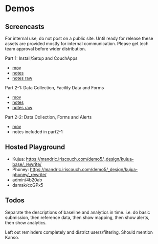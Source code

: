 # Demos

## Screencasts

For internal use, do not post on a public site. Until ready for release these
assets are provided mostly for internal communication.  Please get tech team
approval before wider distribution.

Part 1: Install/Setup and CouchApps 

* [mov](https://medic.s3.amazonaws.com/downloads/demos/kujua-part1.mov)
* [notes](kujua-part1)
* [notes raw](../../../docs/demos/kujua-part1.md)

Part 2-1: Data Collection, Facility Data and Forms 

* [mov](https://medic.s3.amazonaws.com/downloads/demos/kujua-part2-1.mov)
* [notes](kujua-part2)
* [notes raw](../../../docs/demos/kujua-part2.md)

Part 2-2: Data Collection, Forms and Alerts 

* [mov](https://medic.s3.amazonaws.com/downloads/demos/kujua-part2-2.mov)
* notes included in part2-1

## Hosted Playground

* Kujua: <a href="https://mandric.iriscouch.com/demo5/_design/kujua-base/_rewrite/">https://mandric.iriscouch.com/demo5/_design/kujua-base/_rewrite/</a>
* Phoney: <a href="https://mandric.iriscouch.com/demo5/_design/kujua-phoney/_rewrite/">https://mandric.iriscouch.com/demo5/_design/kujua-phoney/_rewrite/</a>
* admin/4b20ab
* damak/ccGPx5

## Todos

Separate the descriptions of baseline and analytics in time. i.e. do basic
submission, then reference data, then show mapping, then show alerts, then show
analytics.

Left out reminders completely and district users/filtering. Should mention
Kanso.


